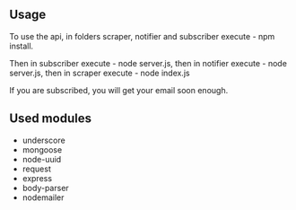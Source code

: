 ## Usage
To use the api, in folders scraper, notifier and subscriber execute - npm install.

Then in subscriber execute - node server.js,
then in notifier execute - node server.js,
then in scraper execute - node index.js

If you are subscribed, you will get your email soon enough.

## Used modules
 * underscore
 * mongoose
 * node-uuid
 * request
 * express
 * body-parser
 * nodemailer

